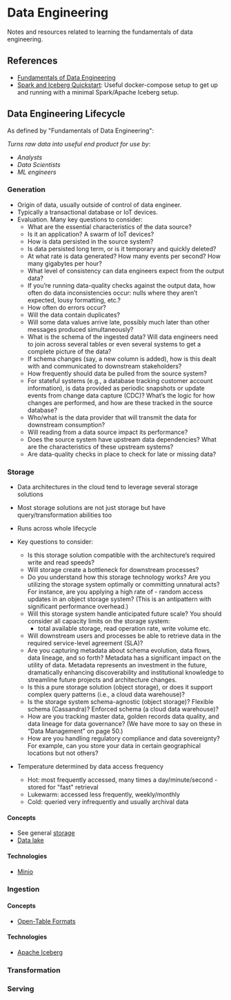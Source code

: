 # Data Engineering

Notes and resources related to learning the fundamentals of data engineering.

## References

- [Fundamentals of Data Engineering](https://www.oreilly.com/library/view/fundamentals-of-data/9781098108298/)
- [Spark and Iceberg Quickstart](https://iceberg.apache.org/spark-quickstart/): Useful docker-compose
  setup to get up and running with a minimal Spark/Apache Iceberg setup.

## Data Engineering Lifecycle

As defined by "Fundamentals of Data Engineering":

_Turns raw data into useful end product for use by_:

- _Analysts_
- _Data Scientists_
- _ML engineers_

### Generation

- Origin of data, usually outside of control of data engineer.
- Typically a transactional database or IoT devices.
- Evaluation. Many key questions to consider:
  - What are the essential characteristics of the data source?
  - Is it an application? A swarm of IoT devices?
  - How is data persisted in the source system?
  - Is data persisted long term, or is it temporary and quickly deleted?
  - At what rate is data generated? How many events per second? How many gigabytes per hour?
  - What level of consistency can data engineers expect from the output data?
  - If you’re running data-quality checks against the output data, how often do data inconsistencies occur: nulls where they aren’t expected, lousy formatting, etc.?
  - How often do errors occur?
  - Will the data contain duplicates?
  - Will some data values arrive late, possibly much later than other messages produced simultaneously?
  - What is the schema of the ingested data? Will data engineers need to join across several tables or even several systems to get a complete picture of the data?
  - If schema changes (say, a new column is added), how is this dealt with and communicated to downstream stakeholders?
  - How frequently should data be pulled from the source system?
  - For stateful systems (e.g., a database tracking customer account information), is data provided as periodic snapshots or update events from change data capture (CDC)?
    What’s the logic for how changes are performed, and how are these tracked in the source database?
  - Who/what is the data provider that will transmit the data for downstream consumption?
  - Will reading from a data source impact its performance?
  - Does the source system have upstream data dependencies? What are the characteristics of these upstream systems?
  - Are data-quality checks in place to check for late or missing data?

### Storage

- Data architectures in the cloud tend to leverage several storage solutions
- Most storage solutions are not just storage but have query/transformation abilities too
- Runs across whole lifecycle
- Key questions to consider:
  - Is this storage solution compatible with the architecture’s required write and read speeds?
  - Will storage create a bottleneck for downstream processes?
  - Do you understand how this storage technology works? Are you utilizing the storage system optimally or committing unnatural acts? For instance, are you applying a high rate of   - random access updates in an object storage system? (This is an antipattern with significant performance overhead.)
  - Will this storage system handle anticipated future scale? You should consider all capacity limits on the storage system:
    - total available storage, read operation rate, write volume etc.
  - Will downstream users and processes be able to retrieve data in the required service-level agreement (SLA)?
  - Are you capturing metadata about schema evolution, data flows, data lineage, and so forth?
    Metadata has a significant impact on the utility of data. Metadata represents an investment in the future, dramatically enhancing discoverability and institutional knowledge to streamline future projects and architecture changes.
  - Is this a pure storage solution (object storage), or does it support complex query patterns (i.e., a cloud data warehouse)?
  - Is the storage system schema-agnostic (object storage)? Flexible schema (Cassandra)? Enforced schema (a cloud data warehouse)?
  - How are you tracking master data, golden records data quality, and data lineage for data governance? (We have more to say on these in “Data Management” on page 50.)
  - How are you handling regulatory compliance and data sovereignty? For example, can you store your data in certain geographical locations but not others?

- Temperature determined by data access frequency
  - Hot: most frequently accessed, many times a day/minute/second - stored for "fast" retrieval
  - Lukewarm: accessed less frequently, weekly/monthly
  - Cold: queried very infrequently and usually archival data

#### Concepts

- See general [storage](../storage/README.md)
- [Data lake](./data-lake.md)

#### Technologies

- [Minio](../storage/minio.md)

### Ingestion

#### Concepts

- [Open-Table Formats](https://opentableformat.github.io/)

#### Technologies

- [Apache Iceberg](./technologies/apache-iceberg.md)

### Transformation

### Serving
